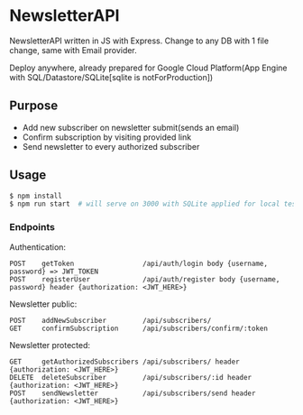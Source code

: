 # NewsletterAPI
NewsletterAPI written in JS with Express. Change to any DB with 1 file change, same with Email provider.

Deploy anywhere, already prepared for Google Cloud Platform(App Engine with SQL/Datastore/SQLite[sqlite is notForProduction])

## Purpose
- Add new subscriber on newsletter submit(sends an email)
- Confirm subscription by visiting provided link
- Send newsletter to every authorized subscriber

## Usage
```bash copy
$ npm install
$ npm run start  # will serve on 3000 with SQLite applied for local testing
```

### Endpoints

Authentication:
```
POST    getToken                 /api/auth/login body {username, password} => JWT_TOKEN
POST    registerUser             /api/auth/register body {username, password} header {authorization: <JWT_HERE>}
```

Newsletter public:
```
POST    addNewSubscriber         /api/subscribers/
GET     confirmSubscription      /api/subscribers/confirm/:token
```

Newsletter protected:
```
GET     getAuthorizedSubscribers /api/subscribers/ header {authorization: <JWT_HERE>}
DELETE  deleteSubscriber         /api/subscribers/:id header {authorization: <JWT_HERE>}
POST    sendNewsletter           /api/subscribers/send header {authorization: <JWT_HERE>}
```
